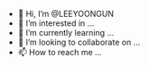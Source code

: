 - 👋 Hi, I’m @LEEYOONGUN
- 👀 I’m interested in ...
- 🌱 I’m currently learning ...
- 💞️ I’m looking to collaborate on ...
- 📫 How to reach me ...

<!---
LEEYOONGUN/LEEYOONGUN is a ✨ special ✨ repository because its `README.md` (this file) appears on your GitHub profile.
You can click the Preview link to take a look at your changes.
--->
